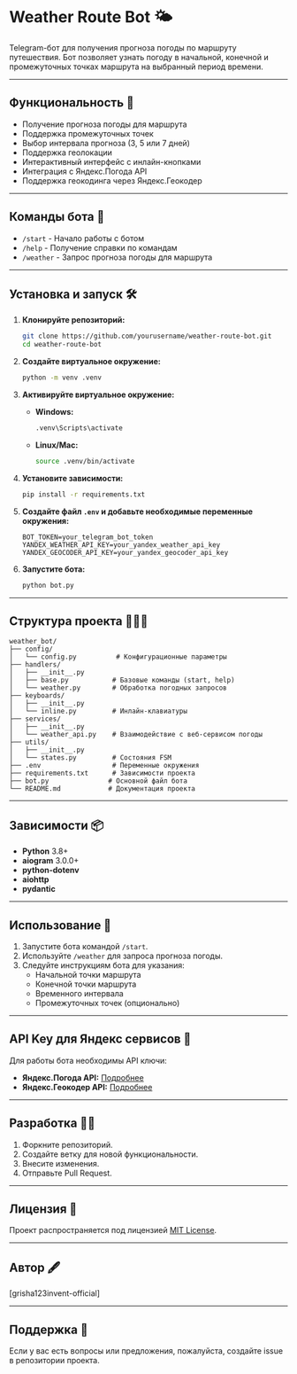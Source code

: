 # Weather Route Bot 🌤️

Telegram-бот для получения прогноза погоды по маршруту путешествия. Бот позволяет узнать погоду в начальной, конечной и промежуточных точках маршрута на выбранный период времени.

---

## Функциональность 🚀

- Получение прогноза погоды для маршрута
- Поддержка промежуточных точек
- Выбор интервала прогноза (3, 5 или 7 дней)
- Поддержка геолокации
- Интерактивный интерфейс с инлайн-кнопками
- Интеграция с Яндекс.Погода API
- Поддержка геокодинга через Яндекс.Геокодер

---

## Команды бота 📝

- `/start` - Начало работы с ботом
- `/help` - Получение справки по командам
- `/weather` - Запрос прогноза погоды для маршрута

---

## Установка и запуск 🛠️

1. **Клонируйте репозиторий:**
   ```bash
   git clone https://github.com/yourusername/weather-route-bot.git
   cd weather-route-bot
   ```

2. **Создайте виртуальное окружение:**
   ```bash
   python -m venv .venv
   ```

3. **Активируйте виртуальное окружение:**

   - **Windows:**
     ```bash
     .venv\Scripts\activate
     ```
   - **Linux/Mac:**
     ```bash
     source .venv/bin/activate
     ```

4. **Установите зависимости:**
   ```bash
   pip install -r requirements.txt
   ```

5. **Создайте файл `.env` и добавьте необходимые переменные окружения:**
   ```env
   BOT_TOKEN=your_telegram_bot_token
   YANDEX_WEATHER_API_KEY=your_yandex_weather_api_key
   YANDEX_GEOCODER_API_KEY=your_yandex_geocoder_api_key
   ```

6. **Запустите бота:**
   ```bash
   python bot.py
   ```

---

## Структура проекта 💁🏼‍♂️

```plaintext
weather_bot/
├── config/
│   └── config.py          # Конфигурационные параметры
├── handlers/
│   ├── __init__.py
│   ├── base.py           # Базовые команды (start, help)
│   └── weather.py        # Обработка погодных запросов
├── keyboards/
│   ├── __init__.py
│   └── inline.py         # Инлайн-клавиатуры
├── services/
│   ├── __init__.py
│   └── weather_api.py    # Взаимодействие с веб-сервисом погоды
├── utils/
│   ├── __init__.py
│   └── states.py         # Состояния FSM
├── .env                  # Переменные окружения
├── requirements.txt      # Зависимости проекта
├── bot.py               # Основной файл бота
└── README.md            # Документация проекта
```

---

## Зависимости 📦

- **Python** 3.8+
- **aiogram** 3.0.0+
- **python-dotenv**
- **aiohttp**
- **pydantic**

---

## Использование 🎯

1. Запустите бота командой `/start`.
2. Используйте `/weather` для запроса прогноза погоды.
3. Следуйте инструкциям бота для указания:
   - Начальной точки маршрута
   - Конечной точки маршрута
   - Временного интервала
   - Промежуточных точек (опционально)

---

## API Key для Яндекс сервисов 🔑

Для работы бота необходимы API ключи:

- **Яндекс.Погода API:** [Подробнее](https://yandex.ru/dev/weather/)
- **Яндекс.Геокодер API:** [Подробнее](https://yandex.ru/dev/maps/geocoder/)

---

## Разработка 👨‍💻

1. Форкните репозиторий.
2. Создайте ветку для новой функциональности.
3. Внесите изменения.
4. Отправьте Pull Request.

---

## Лицензия 📝

Проект распространяется под лицензией [MIT License](LICENSE).

---

## Автор 🖋️

[grisha123invent-official]

---

## Поддержка 🤝

Если у вас есть вопросы или предложения, пожалуйста, создайте issue в репозитории проекта.
